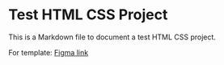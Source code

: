 # Test HTML CSS Project

This is a Markdown file to document a test HTML CSS project.

For template: [Figma link](https://www.figma.com/file/FHtfmoZtSmJ20xfxFILx1f/Responsive-Landing-Page-Design-%7C-Website-Home-Page-Design-%7C-Agency-Website-UI-Design-(Community)?type=design&node-id=1-2&mode=design&t=5zrRfQYBqmqwFFoX-0)
